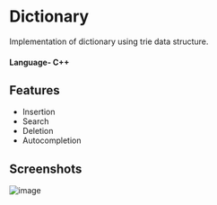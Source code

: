 # Dictionary
Implementation of dictionary using trie data structure.

#### Language- C++

## Features
- Insertion
- Search
- Deletion
- Autocompletion

## Screenshots
![image](Dictionary/Screenshots/dict1.jpeg)
